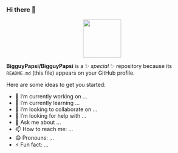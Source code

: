 ### Hi there 👋
<div id="header" align="center">
  <img src="https://cdn.discordapp.com/attachments/898893230928711750/1127690133152485477/dbip6or-bf5e2f29-091f-49f6-92a4-cf017b3cbc01.gif" width="100"/>
</div>







**BigguyPapsi/BigguyPapsi** is a ✨ _special_ ✨ repository because its `README.md` (this file) appears on your GitHub profile.

Here are some ideas to get you started:

- 🔭 I’m currently working on ...
- 🌱 I’m currently learning ...
- 👯 I’m looking to collaborate on ...
- 🤔 I’m looking for help with ...
- 💬 Ask me about ...
- 📫 How to reach me: ...
- 😄 Pronouns: ...
- ⚡ Fun fact: ...
